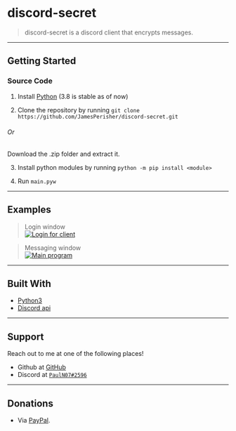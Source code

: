 # discord-secret

> discord-secret is a discord client that encrypts messages.


---

## Getting Started

### Source Code

1. Install [Python](https://www.python.org/downloads/) (3.8 is stable as of now)


2. Clone the repository by running ```git clone https://github.com/JamesPerisher/discord-secret.git```
###### Or
Download the .zip folder and extract it.

3. Install python modules by running ```python -m pip install <module>```

4. Run ```main.pyw```





---

## Examples

> Login window\
[![Login for client](https://imgur.com/zAF0fpB.png)]()

> Messaging window\
[![Main program](https://imgur.com/o3NraW8.png)]()

---

## Built With

- [Python3](https://docs.python.org/3/)
- [Discord api](https://pypi.org/project/discord/)


---

## Support

Reach out to me at one of the following places!

- Github at [GitHub](https://github.com/JamesPerisher)
- Discord at <a href="https://discordapp.com/" target="_blank">`PaulN07#2596`</a>

---

## Donations

- Via <a href="https://www.paypal.me/pauln07/" target="_blank">PayPal</a>.
